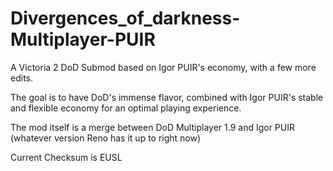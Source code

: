 # Divergences_of_darkness-Multiplayer-PUIR
A Victoria 2 DoD Submod based on Igor PUIR's economy, with a few more edits.

The goal is to have DoD's immense flavor, combined with Igor PUIR's stable and flexible economy for an optimal playing experience.

The mod itself is a merge between DoD Multiplayer 1.9 and Igor PUIR (whatever version Reno has it up to right now)

Current Checksum is EUSL
